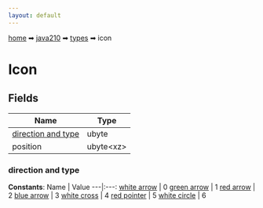 ```yaml
---
layout: default
---
```


[home](/) ➡ [java210](/protocol/java210) ➡ [types](/protocol/java210/types) ➡ icon

# Icon

## Fields

Name | Type
---|---
[direction and type](#direction-and-type) | ubyte
position | ubyte&lt;xz&gt;

### direction and type

**Constants**:
Name | Value
---|:---:
[white arrow](direction-and-type_white-arrow) | 0
[green arrow](direction-and-type_green-arrow) | 1
[red arrow](direction-and-type_red-arrow) | 2
[blue arrow](direction-and-type_blue-arrow) | 3
[white cross](direction-and-type_white-cross) | 4
[red pointer](direction-and-type_red-pointer) | 5
[white circle](direction-and-type_white-circle) | 6

